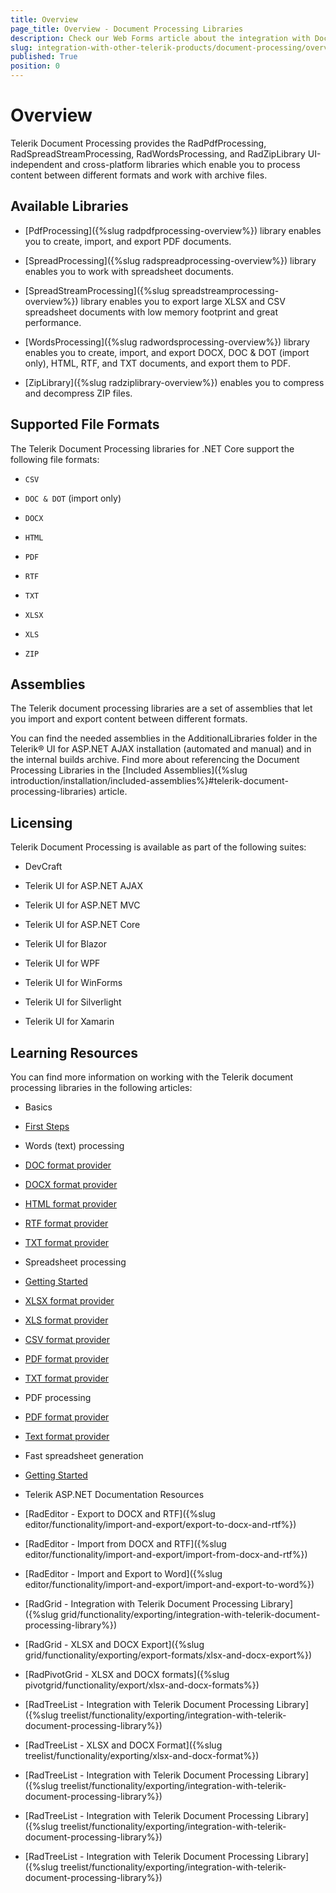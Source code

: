 ```yaml
---
title: Overview
page_title: Overview - Document Processing Libraries
description: Check our Web Forms article about the integration with Document Processing Libraries.
slug: integration-with-other-telerik-products/document-processing/overview
published: True
position: 0
---
```


# Overview

Telerik Document Processing provides the RadPdfProcessing, RadSpreadStreamProcessing, RadWordsProcessing, and RadZipLibrary UI-independent and cross-platform libraries which enable you to process content between different formats and work with archive files.


## Available Libraries

 * [PdfProcessing]({%slug radpdfprocessing-overview%}) library enables you to create, import, and export PDF documents.

 * [SpreadProcessing]({%slug radspreadprocessing-overview%}) library enables you to work with spreadsheet documents.

 * [SpreadStreamProcessing]({%slug spreadstreamprocessing-overview%}) library enables you to export large XLSX and CSV spreadsheet documents with low memory footprint and great performance.

 * [WordsProcessing]({%slug radwordsprocessing-overview%}) library enables you to create, import, and export DOCX, DOC & DOT (import only), HTML, RTF, and TXT documents, and export them to PDF.

 * [ZipLibrary]({%slug radziplibrary-overview%}) enables you to compress and decompress ZIP files.


## Supported File Formats

The Telerik Document Processing libraries for .NET Core support the following file formats:

 
 * `CSV`
 
 * `DOC & DOT` (import only)
 
 * `DOCX`
 
 * `HTML`
 
 * `PDF`
 
 * `RTF`
 
 * `TXT`
 
 * `XLSX`
 
 * `XLS`
 
 * `ZIP`

## Assemblies

The Telerik document processing libraries are a set of assemblies that let you import and export content between different formats.

You can find the needed assemblies in the AdditionalLibraries folder in the Telerik® UI for ASP.NET AJAX installation (automated and manual) and in the internal builds archive. Find more about referencing the Document Processing Libraries in the [Included Assemblies]({%slug introduction/installation/included-assemblies%}#telerik-document-processing-libraries) article.

## Licensing

Telerik Document Processing is available as part of the following suites:

 * DevCraft
 
 * Telerik UI for ASP.NET AJAX
 
 * Telerik UI for ASP.NET MVC
 
 * Telerik UI for ASP.NET Core
 
 * Telerik UI for Blazor
 
 * Telerik UI for WPF
 
 * Telerik UI for WinForms
 
 * Telerik UI for Silverlight
 
 * Telerik UI for Xamarin

## Learning Resources

You can find more information on working with the Telerik document processing libraries in the following articles:

 * Basics
 
  - [First Steps](https://docs.telerik.com/devtools/document-processing/getting-started/first-steps)

 * Words (text) processing

  - [DOC format provider](https://docs.telerik.com/devtools/document-processing/libraries/radwordsprocessing/formats-and-conversion/word-file-formats/doc/docformatprovider)

  - [DOCX format provider](https://docs.telerik.com/devtools/document-processing/libraries/radwordsprocessing/formats-and-conversion/word-file-formats/docx/docxformatprovider)

  - [HTML format provider](https://docs.telerik.com/devtools/document-processing/libraries/radwordsprocessing/formats-and-conversion/html/htmlformatprovider)

  - [RTF format provider](https://docs.telerik.com/devtools/document-processing/libraries/radwordsprocessing/formats-and-conversion/rtf/rtfformatprovider)

  - [TXT format provider](https://docs.telerik.com/devtools/document-processing/libraries/radwordsprocessing/formats-and-conversion/plain-text/txt-txtformatprovider)

 * Spreadsheet processing

  - [Getting Started](https://docs.telerik.com/devtools/document-processing/libraries/radspreadprocessing/overview)

  - [XLSX format provider](https://docs.telerik.com/devtools/document-processing/libraries/radspreadprocessing/formats-and-conversion/xlsx/xlsxformatprovider)

  - [XLS format provider](https://docs.telerik.com/devtools/document-processing/libraries/radspreadprocessing/formats-and-conversion/xls/xlsformatprovider)

  - [CSV format provider](https://docs.telerik.com/devtools/document-processing/libraries/radspreadprocessing/formats-and-conversion/csv/csvformatprovider)

  - [PDF format provider](https://docs.telerik.com/devtools/document-processing/libraries/radspreadprocessing/formats-and-conversion/pdf/pdfformatprovider)

  - [TXT format provider](https://docs.telerik.com/devtools/document-processing/libraries/radspreadprocessing/formats-and-conversion/txt/txtformatprovider)

 * PDF processing

  - [PDF format provider](https://docs.telerik.com/devtools/document-processing/libraries/radpdfprocessing/formats-and-conversion/pdf/pdfformatprovider/pdfformatprovider)

  - [Text format provider](http://docs.telerik.com/devtools/document-processing/libraries/radpdfprocessing/formats-and-conversion/plain-text/textformatprovider)

 * Fast spreadsheet generation

  - [Getting Started](https://docs.telerik.com/devtools/document-processing/libraries/radspreadstreamprocessing/overview)

 * Telerik ASP.NET Documentation Resources

  - [RadEditor - Export to DOCX and RTF]({%slug editor/functionality/import-and-export/export-to-docx-and-rtf%})

  - [RadEditor - Import from DOCX and RTF]({%slug editor/functionality/import-and-export/import-from-docx-and-rtf%})

  - [RadEditor - Import and Export to Word]({%slug editor/functionality/import-and-export/import-and-export-to-word%})

  - [RadGrid - Integration with Telerik Document Processing Library]({%slug grid/functionality/exporting/integration-with-telerik-document-processing-library%})

  - [RadGrid - XLSX and DOCX Export]({%slug grid/functionality/exporting/export-formats/xlsx-and-docx-export%})

  - [RadPivotGrid - XLSX and DOCX formats]({%slug pivotgrid/functionality/export/xlsx-and-docx-formats%})

  - [RadTreeList - Integration with Telerik Document Processing Library]({%slug treelist/functionality/exporting/integration-with-telerik-document-processing-library%})

  - [RadTreeList - XLSX and DOCX Format]({%slug treelist/functionality/exporting/xlsx-and-docx-format%})

  - [RadTreeList - Integration with Telerik Document Processing Library]({%slug treelist/functionality/exporting/integration-with-telerik-document-processing-library%})

  - [RadTreeList - Integration with Telerik Document Processing Library]({%slug treelist/functionality/exporting/integration-with-telerik-document-processing-library%})

  - [RadTreeList - Integration with Telerik Document Processing Library]({%slug treelist/functionality/exporting/integration-with-telerik-document-processing-library%})


